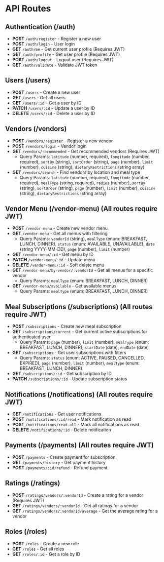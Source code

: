 # API Routes

## Authentication (/auth)

*   **POST** `/auth/register` - Register a new user
*   **POST** `/auth/login` - User login
*   **GET** `/auth/me` - Get current user profile (Requires JWT)
*   **GET** `/auth/profile` - Get user profile (Requires JWT)
*   **POST** `/auth/logout` - Logout user (Requires JWT)
*   **GET** `/auth/validate` - Validate JWT token

## Users (/users)

*   **POST** `/users` - Create a new user
*   **GET** `/users` - Get all users
*   **GET** `/users/:id` - Get a user by ID
*   **PATCH** `/users/:id` - Update a user by ID
*   **DELETE** `/users/:id` - Delete a user by ID

## Vendors (/vendors)

*   **POST** `/vendors/register` - Register a new vendor
*   **POST** `/vendors/login` - Vendor login
*   **GET** `/vendors/recommended` - Get recommended vendors (Requires JWT)
    *   Query Params: `latitude` (number, required), `longitude` (number, required), `sortBy` (string), `sortOrder` (string), `page` (number), `limit` (number), `cuisine` (string), `dietaryRestrictions` (string array)
*   **GET** `/vendors/search` - Find vendors by location and meal type
    *   Query Params: `latitude` (number, required), `longitude` (number, required), `mealType` (string, required), `radius` (number), `sortBy` (string), `sortOrder` (string), `page` (number), `limit` (number), `cuisine` (string), `dietaryRestrictions` (string array)

## Vendor Menu (/vendor-menu) (All routes require JWT)

*   **POST** `/vendor-menu` - Create new vendor menu
*   **GET** `/vendor-menu` - Get all menus with filtering
    *   Query Params: `vendorId` (string), `mealType` (enum: BREAKFAST, LUNCH, DINNER), `status` (enum: AVAILABLE, UNAVAILABLE), `date` (string YYYY-MM-DD), `page` (number), `limit` (number)
*   **GET** `/vendor-menu/:id` - Get menu by ID
*   **PATCH** `/vendor-menu/:id` - Update menu
*   **DELETE** `/vendor-menu/:id` - Soft delete menu
*   **GET** `/vendor-menu/by-vendor/:vendorId` - Get all menus for a specific vendor
    *   Query Params: `mealType` (enum: BREAKFAST, LUNCH, DINNER)
*   **GET** `/vendor-menu/available` - Get available menus
    *   Query Params: `mealType` (enum: BREAKFAST, LUNCH, DINNER)

## Meal Subscriptions (/subscriptions) (All routes require JWT)

*   **POST** `/subscriptions` - Create new meal subscription
*   **GET** `/subscriptions/current` - Get current active subscriptions for authenticated user
    *   Query Params: `page` (number), `limit` (number), `mealType` (enum: BREAKFAST, LUNCH, DINNER), `startDate` (date), `endDate` (date)
*   **GET** `/subscriptions` - Get user subscriptions with filters
    *   Query Params: `status` (enum: ACTIVE, PAUSED, CANCELLED, EXPIRED), `page` (number), `limit` (number), `mealType` (enum: BREAKFAST, LUNCH, DINNER)
*   **GET** `/subscriptions/:id` - Get subscription by ID
*   **PATCH** `/subscriptions/:id` - Update subscription status

## Notifications (/notifications) (All routes require JWT)

*   **GET** `/notifications` - Get user notifications
*   **POST** `/notifications/:id/read` - Mark notification as read
*   **POST** `/notifications/read-all` - Mark all notifications as read
*   **DELETE** `/notifications/:id` - Delete notification

## Payments (/payments) (All routes require JWT)

*   **POST** `/payments` - Create payment for subscription
*   **GET** `/payments/history` - Get payment history
*   **POST** `/payments/:id/refund` - Refund payment

## Ratings (/ratings)

*   **POST** `/ratings/vendors/:vendorId` - Create a rating for a vendor (Requires JWT)
*   **GET** `/ratings/vendors/:vendorId` - Get all ratings for a vendor
*   **GET** `/ratings/vendors/:vendorId/average` - Get the average rating for a vendor

## Roles (/roles)

*   **POST** `/roles` - Create a new role
*   **GET** `/roles` - Get all roles
*   **GET** `/roles/:id` - Get a role by ID